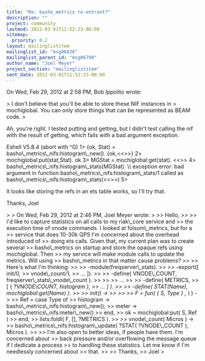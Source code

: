 ```yaml
---
title: "Re: basho_metrics re-entrant?"
description: ""
project: community
lastmod: 2012-03-01T11:52:23-08:00
sitemap:
  priority: 0.2
layout: mailinglistitem
mailinglist_id: "msg06826"
mailinglist_parent_id: "msg06790"
author_name: "Joel Meyer"
project_section: "mailinglistitem"
sent_date: 2012-03-01T11:52:23-08:00
---
```



On Wed, Feb 29, 2012 at 2:58 PM, Bob Ippolito  wrote:

&gt; I don't believe that you'll be able to store these NIF instances in
&gt; mochiglobal. You can only store things that can be represented as BEAM code.
&gt;

Ah, you're right. I tested putting and getting, but I didn't test calling
the nif with the result of getting, which fails with a bad argument
exception.

Eshell V5.8.4 (abort with ^G)
1&gt; {ok, Stat} = basho\\_metrics\\_nifs:histogram\\_new().
{ok,&lt;&lt;&gt;&gt;}
2&gt; mochiglobal:put(stat,Stat).
ok
3&gt; MGStat = mochiglobal:get(stat).
&lt;&lt;&gt;&gt;
4&gt; basho\\_metrics\\_nifs:histogram\\_stats(MGStat).
\\*\\* exception error: bad argument
 in function basho\\_metrics\\_nifs:histogram\\_stats/1
 called as basho\\_metrics\\_nifs:histogram\\_stats(&lt;&lt;&gt;&gt;)
5&gt;

It looks like storing the refs in an ets table works, so I'll try that.

Thanks,
Joel


&gt;
&gt; On Wed, Feb 29, 2012 at 2:46 PM, Joel Meyer  wrote:
&gt;
&gt;&gt; Hello,
&gt;&gt;
&gt;&gt; I'd like to capture statistics on all calls to my riak\\_core service and
&gt;&gt; the execution time of vnode commands. I looked at folsom\\_metrics, but for a
&gt;&gt; service that does 10-30k QPS I'm concerned about the overhead introduced of
&gt;&gt; doing ets calls. Given that, my current plan was to create several
&gt;&gt; basho\\_metrics on startup and store the opaque refs using mochiglobal. Then
&gt;&gt; my service will make module calls to update the metrics. Will using
&gt;&gt; basho\\_metrics in that matter cause problems?
&gt;&gt;
&gt;&gt; Here's what I'm thinking:
&gt;&gt;
&gt;&gt; -module(freqserver\\_stats).
&gt;&gt;
&gt;&gt; -export([ init/0,
&gt;&gt; vnode\\_count/1,
&gt;&gt; ... ]).
&gt;&gt;
&gt;&gt; -define( VNODE\\_COUNT, freqserver\\_stats\\_vnode\\_count ).
&gt;&gt;
&gt;&gt;
&gt;&gt; ...
&gt;&gt;
&gt;&gt; -define( METRICS,
&gt;&gt; [ { ?VNODE\\_COUNT, histogram },
&gt;&gt; ... ] ).
&gt;&gt;
&gt;&gt; -define( STAT(Name), mochiglobal:get(Name) ).
&gt;&gt;
&gt;&gt; init() -&gt;
&gt;&gt;
&gt;&gt;
&gt;&gt; F = fun( { S, Type } , \\_ ) -&gt;
&gt;&gt; Ref = case Type of
&gt;&gt; histogram -&gt; basho\\_metrics\\_nifs:histogram\\_new();
&gt;&gt; meter -&gt; basho\\_metrics\\_nifs:meter\\_new()
&gt;&gt; end,
&gt;&gt; ok = mochiglobal:put( S, Ref )
&gt;&gt; end,
&gt;&gt; lists:foldl( F, [], ?METRICS ).
&gt;&gt;
&gt;&gt; vnode\\_count( Micros ) -&gt;
&gt;&gt; basho\\_metrics\\_nifs:histogram\\_update( ?STAT( ?VNODE\\_COUNT ), Micros ).
&gt;&gt;
&gt;&gt; I'm also open to better ideas, if people have them. I'm concerned about
&gt;&gt; back pressure and/or overflowing the message queue if I dedicate a process
&gt;&gt; to handling these statistics. Let me know if I'm needlessly concerned about
&gt;&gt; that.
&gt;&gt;
&gt;&gt; Thanks,
&gt;&gt; Joel
&gt;
